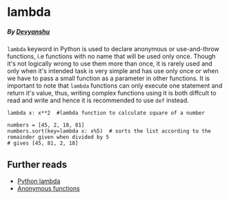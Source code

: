 # lambda
##### By [Devyanshu](https://github.com/Devyanshu)

```lambda``` keyword in Python is used to declare anonymous or use-and-throw functions, i.e functions with no name that will be used only once. Though it's not logically wrong to use them more than once, it is rarely used and only when it's intended task is very simple and has use only once or when we have to pass a small function as a parameter in other functions. It is important to note that ```lambda``` functions can only execute one statement and return it's value, thus, writing complex functions using it is both diffcult to read and write and hence it is recommended to use ```def``` instead.

```
lambda x: x**2  #lambda function to calculate square of a number
```

``` 
numbers = [45, 2, 18, 81] 
numbers.sort(key=lambda x: x%5)  # sorts the list according to the remainder given when divided by 5
# gives [45, 81, 2, 18]
```



## Further reads
- [Python lambda](https://www.w3schools.com/python/python_lambda.asp)
- [Anonymous functions](https://en.wikipedia.org/wiki/Anonymous_function)
